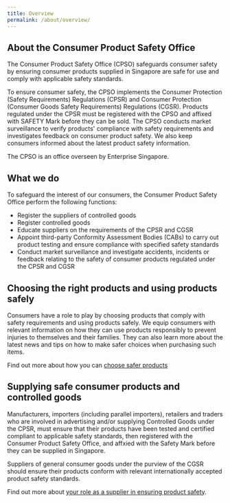 ```yaml
---
title: Overview
permalink: /about/overview/
---
```

## About the Consumer Product Safety Office
The Consumer Product Safety Office (CPSO) safeguards consumer safety by ensuring consumer products supplied in Singapore are safe for use and comply with applicable safety standards.

To ensure consumer safety, the CPSO implements the Consumer Protection (Safety Requirements) Regulations (CPSR) and Consumer Protection (Consumer Goods Safety Requirements) Regulations (CGSR). Products regulated under the CPSR must be registered with the CPSO and affixed with SAFETY Mark before they can be sold. The CPSO conducts market surveillance to verify products' compliance with safety requirements and investigates feedback on consumer product safety. We also keep consumers informed about the latest product safety information.

The CPSO is an office overseen by Enterprise Singapore. 

## What we do
To safeguard the interest of our consumers, the Consumer Product Safety Office perform the following functions:
* Register the suppliers of controlled goods
* Register controlled goods
* Educate suppliers on the requirements of the CPSR and CGSR
* Appoint third-party Conformity Assessment Bodies (CABs) to carry out product testing and ensure compliance with specified safety standards
* Conduct market surveillance and investigate accidents, incidents or feedback relating to the safety of consumer products regulated under the CPSR and CGSR

## Choosing the right products and using products safely
Consumers have a role to play by choosing products that comply with safety requirements and using products safely. We equip consumers with relevant information on how they can use products responsibly to prevent injuries to themselves and their families. They can also learn more about the latest news and tips on how to make safer choices when purchasing such items.

Find out more about how you can [choose safer products](/consumers/choose-safer-products/look-for-the-safety-mark)

## Supplying safe consumer products and controlled goods
Manufacturers, importers (including parallel importers), retailers and traders who are involved in advertising and/or supplying Controlled Goods under the CPSR, must ensure that their products have been tested and certified compliant to applicable safety standards, then registered with the Consumer Product Safety Office, and affxied with the Safety Mark before they can be supplied in Singapore.

Suppliers of general consumer goods under the purview of the CGSR should ensure their products conform with relevant internationally accepted product safety standards.

Find out more about [your role as a supplier in ensuring product safety](/suppliers/overview).